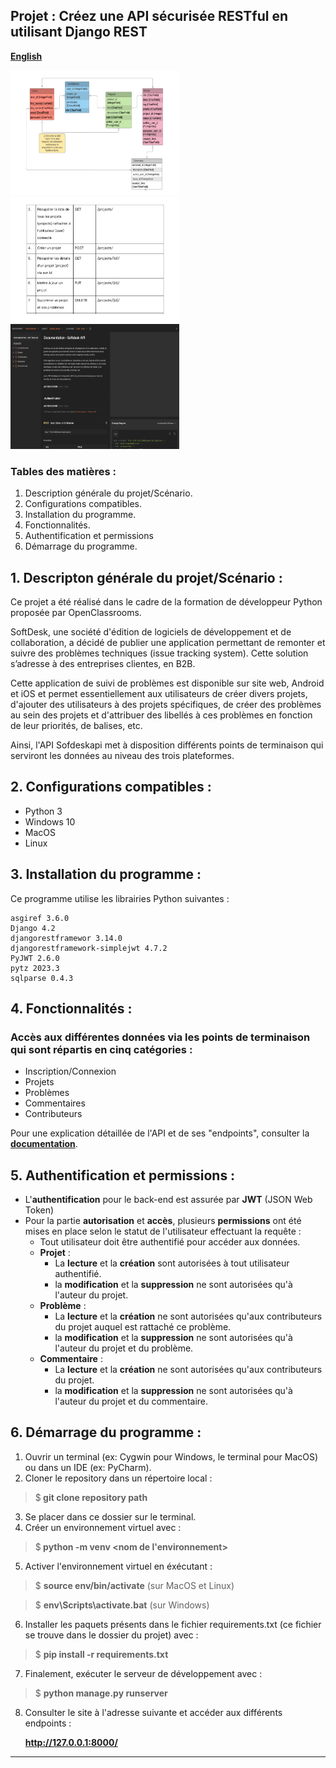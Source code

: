 ## Projet : Créez une API sécurisée RESTful en utilisant Django REST

[**English**](README.md)
<p>
  <img src="pictures/softdeskapi-db-diagram.png" width="270" height="200" />
  <img src="pictures/softdeskapi-endpoints.png" width="270" height="200" />
  <img src="pictures/softdeskapi-postman-doc.png" width="270" height="200" />
</p>

### Tables des matières :
1. Description générale du projet/Scénario.
2. Configurations compatibles.
3. Installation du programme.
4. Fonctionnalités.
5. Authentification et permissions
6. Démarrage du programme.

## 1. Descripton générale du projet/Scénario :

Ce projet a été réalisé dans le cadre de la formation de
développeur Python proposée par OpenClassrooms. 

SoftDesk, une société d'édition de logiciels de développement et de collaboration, a décidé de publier une application
permettant de remonter et suivre des problèmes techniques (issue tracking system). Cette solution s’adresse à des
entreprises clientes, en B2B.

Cette application de suivi de problèmes est disponible sur site web, Android et iOS et permet essentiellement 
aux utilisateurs de créer divers projets, d'ajouter des utilisateurs à des projets spécifiques, de créer des problèmes
au sein des projets et d'attribuer des libellés à ces problèmes en fonction de leur priorités, de balises, etc.

Ainsi, l'API Sofdeskapi met à disposition différents points de terminaison qui serviront les données au niveau
des trois plateformes.


## 2. Configurations compatibles :

* Python 3
* Windows 10
* MacOS
* Linux

## 3. Installation du programme :
Ce programme utilise les librairies Python suivantes :

```
asgiref 3.6.0
Django 4.2
djangorestframewor 3.14.0
djangorestframework-simplejwt 4.7.2
PyJWT 2.6.0
pytz 2023.3
sqlparse 0.4.3

```

## 4. Fonctionnalités :

### Accès aux différentes données via les  points de terminaison qui sont répartis en cinq catégories : 

  * Inscription/Connexion
  * Projets
  * Problèmes
  * Commentaires
  * Contributeurs

  Pour une explication détaillée de l'API et de ses "endpoints",
  consulter la [**documentation**](https://documenter.getpostman.com/view/25420128/2s93ecwqUU).

## 5. Authentification et permissions :
    
  * L'**authentification** pour le back-end est assurée par **JWT** (JSON Web Token)
  * Pour la partie **autorisation** et **accès**, plusieurs **permissions** ont été mises en place selon le statut de
l'utilisateur effectuant la requête :
    * Tout utilisateur doit être authentifié pour accéder aux données.
    * **Projet** :
      * La **lecture** et la **création** sont autorisées à tout utilisateur authentifié.
      * la **modification** et la **suppression** ne sont autorisées qu'à l'auteur du projet.
    * **Problème** :
      * La **lecture** et la **création** ne sont autorisées qu'aux contributeurs du projet auquel est rattaché ce problème.
      * la **modification** et la **suppression** ne sont autorisées qu'à l'auteur du projet et du problème.
    * **Commentaire** :
      * La **lecture** et la **création** ne sont autorisées qu'aux contributeurs du projet.
      * la **modification** et la **suppression** ne sont autorisées qu'à l'auteur du projet et du commentaire.

## 6. Démarrage du programme :

1. Ouvrir un terminal (ex: Cygwin pour Windows, le terminal pour MacOS) ou dans un IDE (ex: PyCharm).
2. Cloner le repository dans un répertoire local :
  > $<b> git clone repository path</b> 
3. Se placer dans ce dossier sur le terminal.
4. Créer un environnement virtuel avec :
  > $<b> python -m venv <nom de l'environnement></b> 
5. Activer l'environnement virtuel en éxécutant :
  > $ <b>source env/bin/activate</b>  (sur MacOS et Linux) 

  > $ <b>env\Scripts\activate.bat</b> (sur Windows)
6. Installer les paquets présents dans le fichier requirements.txt (ce fichier se trouve dans le dossier du projet) avec :
  > $ <b>pip install -r requirements.txt</b> 
7. Finalement, exécuter le serveur de développement avec :
> $ <b>python manage.py runserver</b>
8. Consulter le site à l'adresse suivante et accéder aux différents endpoints :

      **http://127.0.0.1:8000/**
---